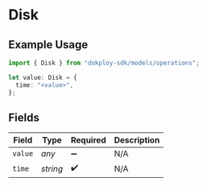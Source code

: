 # Disk

## Example Usage

```typescript
import { Disk } from "dokploy-sdk/models/operations";

let value: Disk = {
  time: "<value>",
};
```

## Fields

| Field              | Type               | Required           | Description        |
| ------------------ | ------------------ | ------------------ | ------------------ |
| `value`            | *any*              | :heavy_minus_sign: | N/A                |
| `time`             | *string*           | :heavy_check_mark: | N/A                |